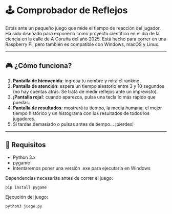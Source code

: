 # 🕹️ Comprobador de Reflejos

Estás ante un pequeño juego que mide el tiempo de reacción del jugador. Ha sido diseñado para exponerlo como proyecto científico en el día de la ciencia en la calle de A Coruña del año 2025. Está hecho para correr en una Raspberry Pi, pero también es compatible con Windows, macOS y Linux.

---

## 🎮 ¿Cómo funciona?

1. **Pantalla de bienvenida**: ingresa tu nombre y mira el ranking.
2. **Pantalla de atención**: espera un tiempo aleatorio entre 3 y 10 segundos (no hay cuentas atrás. Se trata de medir reflejos ante un imprevisto).
3. **¡Pantalla roja!**: cuando aparezca, pulsa una tecla lo más rápido que puedas.
4. **Pantalla de resultados**: mostrará tu tiempo, la media humana, el mejor tiempo histórico y un histograma con los resultados de todos los jugadores.
5. Si tardas demasiado o pulsas antes de tiempo... ¡pierdes!

---

## 💾 Requisitos

- Python 3.x
- pygame
- Intentaremos poner una versión .exe para ejecutarla en Windows

Dependencias necesarias antes de correr el juego:

```bash
pip install pygame
```

Ejecución del juego:
```bash
python3 juego.py
```
